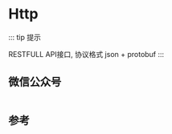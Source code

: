 # Http

::: tip 提示

RESTFULL API接口, 协议格式 json + protobuf
:::




## 微信公众号

<img :src="$withBase('/image/qrcode_xiaperio_430.jpg')" style="width:250px;"/>

## 参考
